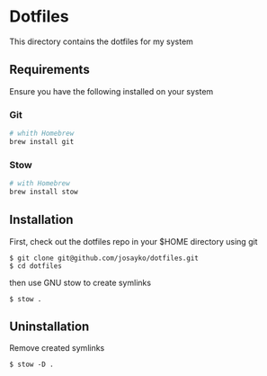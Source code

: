 # Dotfiles

This directory contains the dotfiles for my system

## Requirements

Ensure you have the following installed on your system

### Git

```bash
# whith Homebrew
brew install git
```

### Stow

```bash
# with Homebrew
brew install stow
```

## Installation

First, check out the dotfiles repo in your $HOME directory using git

```
$ git clone git@github.com/josayko/dotfiles.git
$ cd dotfiles
```

then use GNU stow to create symlinks

```
$ stow .
```

## Uninstallation
Remove created symlinks
```
$ stow -D .
```
